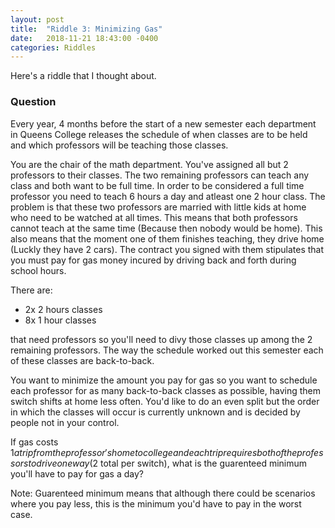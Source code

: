 ```yaml
---
layout: post
title:  "Riddle 3: Minimizing Gas"
date:   2018-11-21 18:43:00 -0400
categories: Riddles
---
```


Here's a riddle that I thought about.


### Question

Every year, 4 months before the start of a new semester each department in Queens College releases the schedule of when classes are to be held and which professors will be teaching those classes.

You are the chair of the math department. You've assigned all but 2 professors to their classes. The two remaining professors can teach any class and both want to be full time. In order to be considered a full time professor you need to teach 6 hours a day and atleast one 2 hour class. The problem is that these two professors are married with little kids at home who need to be watched at all times. This means that both professors cannot teach at the same time (Because then nobody would be home). This also means that the moment one of them finishes teaching, they drive home (Luckly they have 2 cars). The contract you signed with them stipulates that you must pay for gas money incured by driving back and forth during school hours.

There are:

* 2x 2 hours classes
* 8x 1 hour classes

that need professors so you'll need to divy those classes up among the 2 remaining professors. The way the schedule worked out this semester each of these classes are back-to-back. 

You want to minimize the amount you pay for gas so you want to schedule each professor for as many back-to-back classes as possible, having them switch shifts at home less often. You'd like to do an even split but the order in which the classes will occur is currently unknown and is decided by
people not in your control. 

If gas costs $1 a trip from the professor's home to college and each trip requires both of the professors to drive one way ($2 total per switch), what is the guarenteed minimum you'll have to pay for gas a day?

Note: Guarenteed minimum means that although there could be scenarios where you pay less, this is the minimum you'd have to pay in the worst case.